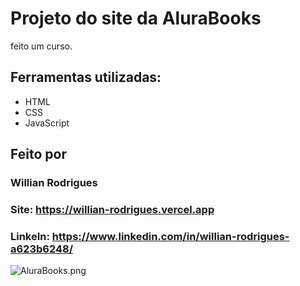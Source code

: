# Projeto do site da AluraBooks

feito um curso.

## Ferramentas utilizadas:
* HTML
* CSS
* JavaScript

## Feito por
### Willian Rodrigues
### Site: https://willian-rodrigues.vercel.app
### LinkeIn: https://www.linkedin.com/in/willian-rodrigues-a623b6248/

![AluraBooks.png](https://github.com/WilRocha97/imagens/blob/main/AluraBooks.png)
